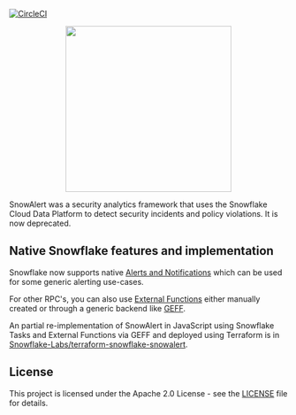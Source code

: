 [![CircleCI](https://circleci.com/gh/snowflakedb/SnowAlert.svg?style=svg)](https://circleci.com/gh/snowflakedb/SnowAlert)

<p align="center">
  <img height="300" src="https://raw.githubusercontent.com/snowflakedb/SnowAlert/master/docs/src/static/images/snowalert-logo.png">
</p>

SnowAlert was a security analytics framework that uses the Snowflake Cloud Data Platform to detect security incidents and policy violations. It is now deprecated.

## Native Snowflake features and implementation

Snowflake now supports native [Alerts and Notifications](https://docs.snowflake.com/guides-overview-alerts) which can be used for some generic alerting use-cases.

For other RPC's, you can also use [External Functions](https://docs.snowflake.com/en/sql-reference/external-functions-introduction) either manually created
or through a generic backend like [GEFF](https://github.com/Snowflake-Labs/geff/).

An partial re-implementation of SnowAlert in JavaScript using Snowflake Tasks and External Functions via GEFF and deployed using Terraform is in [Snowflake-Labs/terraform-snowflake-snowalert]([url](https://github.com/Snowflake-Labs/terraform-snowflake-snowalert/)).

## License

This project is licensed under the Apache 2.0 License - see the [LICENSE](LICENSE) file for details.
